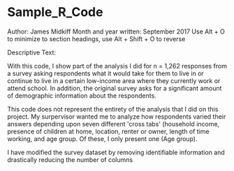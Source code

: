 # Sample_R_Code
Author:  James Midkiff
Month and year written:  September 2017 
Use Alt + O to minimize to section headings, use Alt + Shift + O to reverse

Descriptive Text: 

With this code, I show part of the analysis I did for n = 1,262 responses from a survey asking respondents what it would take 
for them to live in or continue to live in a certain low-income area where they currently work or attend school. 
In addition, the original survey asks for a significant amount of demographic information about the respondents.

This code does not represent the entirety of the analysis that I did on this project. My surpervisor wanted 
me to analyze how respondents varied their answers depending upon seven different 'cross tabs' (household income, presence of children at 
home, location, renter or owner, length of time working, and age group. Of these, I only present one (Age group).

I have modified the survey dataset by removing identifiable information and drastically reducing the number of columns
